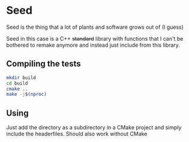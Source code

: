 # Seed
Seed is the thing that a lot of plants and software grows out of (I guess)

Seed in this case is a C++ ~~standard~~ library with functions that I can't be bothered to remake anymore and instead just include from this library.

## Compiling the tests
```sh
mkdir build
cd build
cmake ..
make -j$(nproc)
```

## Using
Just add the directory as a subdirectory in a CMake project and simply include the headerfiles. Should also work without CMake
